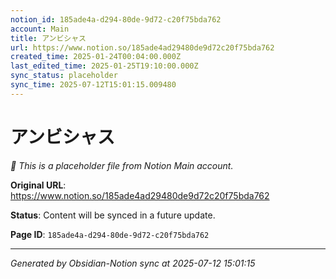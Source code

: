 ```yaml
---
notion_id: 185ade4a-d294-80de-9d72-c20f75bda762
account: Main
title: アンビシャス
url: https://www.notion.so/185ade4ad29480de9d72c20f75bda762
created_time: 2025-01-24T00:04:00.000Z
last_edited_time: 2025-01-25T19:10:00.000Z
sync_status: placeholder
sync_time: 2025-07-12T15:01:15.009480
---
```


# アンビシャス

*🔄 This is a placeholder file from Notion Main account.*

**Original URL**: https://www.notion.so/185ade4ad29480de9d72c20f75bda762

**Status**: Content will be synced in a future update.

**Page ID**: `185ade4a-d294-80de-9d72-c20f75bda762`

---

*Generated by Obsidian-Notion sync at 2025-07-12 15:01:15*
